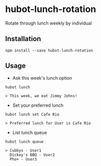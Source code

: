 # hubot-lunch-rotation

Rotate through lunch weekly by individual

## Installation

```
npm install --save hubot-lunch-rotation
```

## Usage

* Ask this week's lunch option
```
hubot lunch

> This week, we eat Jimmy Johns!
```

* Set your preferred lunch
```
hubot lunch set Cafe Rio

> Preferred lunch for User is Cafe Rio
```

* List lunch queue
```
hubot lunch queue

> Cubbys - User1
  Dickey's BBQ - User2
  Pho+ - User3
```
